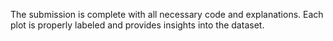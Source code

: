  The submission is complete with all necessary code and explanations. Each plot is properly labeled and provides insights into the dataset.

